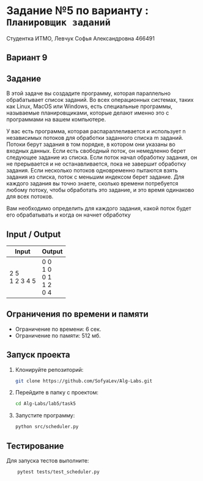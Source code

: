 # Задание №5 по варианту : `Планировщик заданий`

Студентка ИТМО,  Левчук Софья Александровна  466491

## Вариант 9

## Задание 
В этой задаче вы создадите программу, которая параллельно обрабатывает
список заданий. Во всех операционных системах, таких как Linux, MacOS или
Windows, есть специальные программы, называемые планировщиками, которые
делают именно это с программами на вашем компьютере.

У вас есть программа, которая распараллеливается и использует n независимых потоков для обработки заданного списка m заданий. Потоки берут задания
в том порядке, в котором они указаны во входных данных. Если есть свободный поток, он немедленно берет следующее задание из списка. Если поток начал
обработку задания, он не прерывается и не останавливается, пока не завершит
обработку задания. Если несколько потоков одновременно пытаются взять задания из списка, поток с меньшим индексом берет задание. Для каждого задания
вы точно знаете, сколько времени потребуется любому потоку, чтобы обработать
это задание, и это время одинаково для всех потоков.

Вам необходимо определить для каждого задания, какой поток будет его обрабатывать и когда он начнет обработку
 
## Input / Output 

| Input             | Output                              |
|-------------------|-------------------------------------|
| 2 5<br/>1 2 3 4 5 | 0 0<br/>1 0<br/>0 1<br/>1 2<br/>0 4 |


## Ограничения по времени и памяти

- Ограничение по времени: 6 сек.
- Ограничение по памяти: 512 мб.


## Запуск проекта
1. Клонируйте репозиторий:
   ```bash
   git clone https://github.com/SofyaLev/Alg-Labs.git
   ```
2. Перейдите в папку с проектом:
   ```bash
   cd Alg-Labs/lab5/task5
   ```
3. Запустите программу:
   ```bash
   python src/scheduler.py
   ```


## Тестирование
Для запуска тестов выполните:
```bash
    pytest tests/test_scheduler.py
```